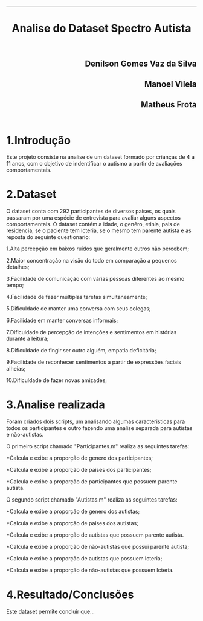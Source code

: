 ﻿***
<h1 align="center" > Analise do Dataset Spectro Autista

<br>
<br>

<h2 align="right">Denilson Gomes Vaz da Silva<br>
<h2 align="right">Manoel Vilela<br>
<h2 align="right">Matheus Frota<br>
<br>

1.Introdução
==========

<p>Este projeto consiste na analise de um dataset formado por crianças de 4 a 11 anos, com o objetivo de indentificar o autismo a partir de avaliações comportamentais.<p/>

2.Dataset
==========

<p>O dataset conta com 292 participantes de diversos países, os quais passaram por uma espécie de entrevista para avaliar alguns aspectos comportamentais. O dataset contém a idade, o genêro, etinia, pais de residencia, se o paciente tem Icteria, se o mesmo tem parente autista e as reposta do seguinte questionario:<p/>

<p>1.Alta percepção em baixos ruídos que geralmente outros não percebem;<p/>
<p>2.Maior concentração na visão do todo em comparação a pequenos detalhes;<p/>
<p>3.Facilidade de comunicação com várias pessoas diferentes ao mesmo tempo;<p/>
<p>4.Facilidade de fazer múltiplas tarefas simultaneamente;<p/>
<p>5.Dificuldade de manter uma conversa com seus colegas;<p/>
<p>6.Facilidade em manter conversas informais;<p/>
<p>7.Dificuldade de percepção de intenções e sentimentos em histórias durante a leitura;<p/>
<p>8.Dificuldade de fingir ser outro alguém, empatia deficitária;<p/>
<p>9.Facilidade de reconhecer sentimentos a partir de expressões faciais alheias;<p/>
<p>10.Dificuldade de fazer novas amizades;<p/>

3.Analise realizada
==========

<p>Foram criados dois scripts, um analisando algumas caracteristicas para todos os participantes e outro fazendo uma analise separada para autistas e não-autistas.<p/>

<p>O primeiro script chamado "Participantes.m" realiza as seguintes tarefas:<p/>


<p>*Calcula e exibe a proporção de genero dos participantes;<p/>
<p>*Calcula e exibe a proporção de paises dos participantes;<p/>
<p>*Calcula e exibe a proporção de participantes que possuem parente autista.<p/>


<p>O segundo script chamado "Autistas.m" realiza as seguintes tarefas:<p/>


<p>*Calcula e exibe a proporção de genero dos autistas;<p/>
<p>*Calcula e exibe a proporção de paises dos autistas;<p/>
<p>*Calcula e exibe a proporção de autistas que possuem parente autista.<p/>
<p>*Calcula e exibe a proporção de não-autistas que possui parente autista;<p/>
<p>*Calcula e exibe a proporção de autistas que possuem Icteria;<p/>
<p>*Calcula e exibe a proporção de não-autistas que possuem Icteria.<p/>

4.Resultado/Conclusões
==========

<p>Este dataset permite concluir que...<p/>